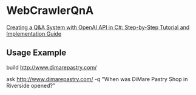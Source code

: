 # WebCrawlerQnA
[Creating a Q&A System with OpenAI API in C#: Step-by-Step Tutorial and Implementation Guide](https://liuhongbo.medium.com/creating-a-q-a-system-with-openai-api-in-c-step-by-step-tutorial-and-implementation-guide-d40412723072)



## Usage Example

build http://www.dimarepastry.com/

ask http://www.dimarepastry.com/ -q "When was DiMare Pastry Shop in Riverside opened?"

